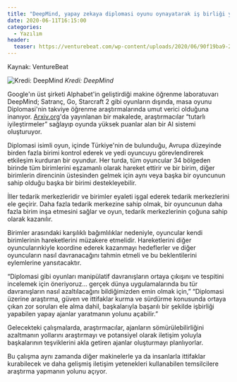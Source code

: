 ```yaml
---
title: "DeepMind, yapay zekaya diplomasi oyunu oynayatarak iş birliği yapmayı öğretecek"
date: 2020-06-11T16:15:00
categories:
  - Yazılım
header:
  teaser: https://venturebeat.com/wp-content/uploads/2020/06/90f19ba9-2828-4f1f-b15f-32a826086c8b-e1591803634502.png?fit=578%2C289&strip=all
---
```

Kaynak: VentureBeat

![Kredi: DeepMind](https://venturebeat.com/wp-content/uploads/2020/06/90f19ba9-2828-4f1f-b15f-32a826086c8b-e1591803634502.png?fit=578%2C289&strip=all) *Kredi: DeepMind*

Google'ın üst şirketi Alphabet'in geliştirdiği makine öğrenme laboratuvarı DeepMind; Satranç, Go, Starcraft 2 gibi oyunların dışında, masa oyunu Diplomasi'nin takviye öğrenme araştırmalarında umut verici olduğuna inanıyor. [Arxiv.org](https://arxiv.org/pdf/2006.04635.pdf)'da yayınlanan bir makalede, araştırmacılar “tutarlı iyileştirmeler” sağlayıp oyunda yüksek puanlar alan bir AI sistemi oluşturuyor.

Diplomasi isimli oyun, içinde Türkiye'nin de bulunduğu, Avrupa düzeyinde birden fazla birimi kontrol ederek ve yedi oyuncuyu görevlendirerek etkileşim kurduran bir oyundur. Her turda, tüm oyuncular 34 bölgeden birinde tüm birimlerini eşzamanlı olarak hareket ettirir ve bir birim, diğer birimlerin direncinin üstesinden gelmek için aynı veya başka bir oyuncunun sahip olduğu başka bir birimi destekleyebilir. 

İller tedarik merkezleridir ve birimler eyaleti işgal ederek tedarik merkezlerini ele geçirir. Daha fazla tedarik merkezine sahip olmak, bir oyuncunun daha fazla birim inşa etmesini sağlar ve oyun, tedarik merkezlerinin çoğuna sahip olarak kazanılır.

Birimler arasındaki karşılıklı bağımlılıklar nedeniyle, oyuncular kendi birimlerinin hareketlerini müzakere etmelidir. Hareketlerini diğer oyuncularınkiyle koordine ederek kazanmayı hedeflerler ve diğer oyuncuların nasıl davranacağını tahmin etmeli ve bu beklentilerini eylemlerine yansıtacaktır.

“Diplomasi gibi oyunları manipülatif davranışların ortaya çıkışını ve tespitini incelemek için öneriyoruz… gerçek dünya uygulamalarında bu tür davranışların nasıl azaltılacağını bildiğimizden emin olmak için,” “Diplomasi üzerine araştırma, güven ve ittifaklar kurma ve sürdürme konusunda ortaya çıkan zor soruları ele alma dahil, başkalarıyla başarılı bir şekilde işbirliği yapabilen yapay ajanlar yaratmanın yolunu açabilir.”

Gelecekteki çalışmalarda, araştırmacılar, ajanların sömürülebilirliğini azaltmanın yollarını araştırmayı ve potansiyel olarak iletişim yoluyla başkalarının teşviklerini akla getiren ajanlar oluşturmayı planlıyorlar.

Bu çalışma aynı zamanda diğer makinelerle ya da insanlarla ittifaklar kurabilecek ve daha gelişmiş iletişim yetenekleri kullanabilen temsilcilere araştırma yapmanın yolunu açıyor.
